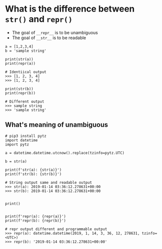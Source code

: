 # What is the difference between `str()` and `repr()`


* The goal of `__repr__` is to be unambiguous
* The goal of `__str__` is to be readable

```
a = [1,2,3,4]
b = 'sample string'

print(str(a))
print(repr(a))

# Identiical output
>>> [1, 2, 3, 4]
>>> [1, 2, 3, 4]

print(str(b))
print(repr(b))

# Different output
>>> sample string
>>> 'sample string'
```

## What's meaning of unambiguous

```
# pip3 install pytz
import datetime
import pytz

a = datetime.datetime.utcnow().replace(tzinfo=pytz.UTC)

b = str(a)

print(f'str(a): {str(a)}')
print(f'str(b): {str(b)}')

# String output same and readable output
>>> str(a): 2019-01-14 03:36:12.278631+00:00
>>> str(b): 2019-01-14 03:36:12.278631+00:00


print()


print(f'repr(a): {repr(a)}')
print(f'repr(b): {repr(b)}')

# repr output different and programmable output
>>> repr(a): datetime.datetime(2019, 1, 14, 3, 36, 12, 278631, tzinfo=<UTC>)
>>> repr(b): '2019-01-14 03:36:12.278631+00:00'
```

